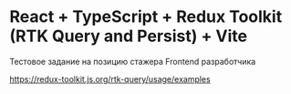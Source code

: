 # React + TypeScript + Redux Toolkit (RTK Query and Persist) + Vite

Тестовое задание на позицию стажера Frontend разработчика 

https://redux-toolkit.js.org/rtk-query/usage/examples